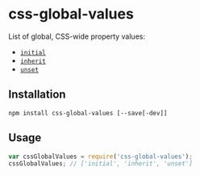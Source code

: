 # css-global-values

List of global, CSS-wide property values:
- [`initial`](https://developer.mozilla.org/en-US/docs/Web/CSS/initial)
- [`inherit`](https://developer.mozilla.org/en-US/docs/Web/CSS/inherit)
- [`unset`](https://developer.mozilla.org/en-US/docs/Web/CSS/unset)

## Installation

```
npm install css-global-values [--save[-dev]]
```

## Usage

```js
var cssGlobalValues = require('css-global-values');
cssGlobalValues; // ['initial', 'inherit', 'unset']
```